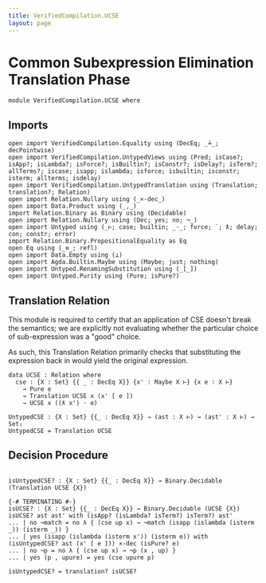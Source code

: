 ```yaml
---
title: VerifiedCompilation.UCSE
layout: page
---
```


# Common Subexpression Elimination Translation Phase
```
module VerifiedCompilation.UCSE where

```
## Imports

```
open import VerifiedCompilation.Equality using (DecEq; _≟_; decPointwise)
open import VerifiedCompilation.UntypedViews using (Pred; isCase?; isApp?; isLambda?; isForce?; isBuiltin?; isConstr?; isDelay?; isTerm?; allTerms?; iscase; isapp; islambda; isforce; isbuiltin; isconstr; isterm; allterms; isdelay)
open import VerifiedCompilation.UntypedTranslation using (Translation; translation?; Relation)
open import Relation.Nullary using (_×-dec_)
open import Data.Product using (_,_)
import Relation.Binary as Binary using (Decidable)
open import Relation.Nullary using (Dec; yes; no; ¬_)
open import Untyped using (_⊢; case; builtin; _·_; force; `; ƛ; delay; con; constr; error)
import Relation.Binary.PropositionalEquality as Eq
open Eq using (_≡_; refl)
open import Data.Empty using (⊥)
open import Agda.Builtin.Maybe using (Maybe; just; nothing)
open import Untyped.RenamingSubstitution using (_[_])
open import Untyped.Purity using (Pure; isPure?)
```
## Translation Relation

This module is required to certify that an application of CSE doesn't break the
semantics; we are explicitly not evaluating whether the particular choice of
sub-expression was a "good" choice.

As such, this Translation Relation primarily checks that substituting the expression
back in would yield the original expression.

```
data UCSE : Relation where
  cse : {X : Set} {{ _ : DecEq X}} {x' : Maybe X ⊢} {x e : X ⊢}
    → Pure e
    → Translation UCSE x (x' [ e ])
    → UCSE x ((ƛ x') · e)

UntypedCSE : {X : Set} {{_ : DecEq X}} → (ast : X ⊢) → (ast' : X ⊢) → Set₁
UntypedCSE = Translation UCSE

```

## Decision Procedure

```

isUntypedCSE? : {X : Set} {{_ : DecEq X}} → Binary.Decidable (Translation UCSE {X})

{-# TERMINATING #-}
isUCSE? : {X : Set} {{_ : DecEq X}} → Binary.Decidable (UCSE {X})
isUCSE? ast ast' with (isApp? (isLambda? isTerm?) isTerm?) ast'
... | no ¬match = no λ { (cse up x) → ¬match (isapp (islambda (isterm _)) (isterm _)) }
... | yes (isapp (islambda (isterm x')) (isterm e)) with (isUntypedCSE? ast (x' [ e ])) ×-dec (isPure? e)
... | no ¬p = no λ { (cse up x) → ¬p (x , up) }
... | yes (p , upure) = yes (cse upure p)

isUntypedCSE? = translation? isUCSE?
```

